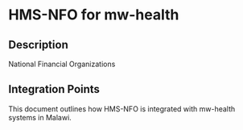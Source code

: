 # HMS-NFO for mw-health

## Description

National Financial Organizations

## Integration Points

This document outlines how HMS-NFO is integrated with mw-health systems in Malawi.
